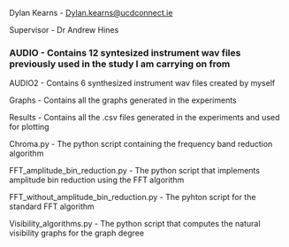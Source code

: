 Dylan Kearns - Dylan.kearns@ucdconnect.ie

Supervisor - Dr Andrew Hines

### AUDIO - Contains 12 syntesized instrument wav files previously used in the study I am carrying on from

AUDIO2 - Contains 6 synthesized instrument wav files created by myself

Graphs - Contains all the graphs generated in the experiments

Results - Contains all the .csv files generated in the experiments and used for plotting

Chroma.py - The python script containing the frequency band reduction algorithm

FFT_amplitude_bin_reduction.py - The python script that implements amplitude bin reduction using the FFT algorithm

FFT_without_amplitude_bin_reduction.py - The pyhton script for the standard FFT algorithm

Visibility_algorithms.py - The python script that computes the natural visibility graphs for the graph degree
